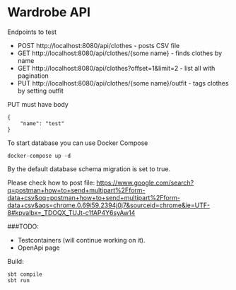 # Wardrobe API

Endpoints to test
- POST http://localhost:8080/api/clothes - posts CSV file
- GET http://localhost:8080/api/clothes/{some name} - finds clothes by name
- GET http://localhost:8080/api/clothes?offset=1&limit=2 - list all with pagination
- PUT http://localhost:8080/api/clothes/{some name}/outfit - tags clothes by setting outfit

PUT must have body
```
{
    "name": "test"
}
```

To start database you can use Docker Compose
```
docker-compose up -d
```
By the default database schema migration is set to true. 

Please check how to post file:
https://www.google.com/search?q=postman+how+to+send+multipart%2Fform-data+csv&oq=postman+how+to+send+multipart%2Fform-data+csv&aqs=chrome.0.69i59.2394j0j7&sourceid=chrome&ie=UTF-8#kpvalbx=_TDOQX_TUJt-c1fAP4Y6syAw14

###TODO:
- Testcontainers (will continue working on it).
- OpenApi page

Build:
```
sbt compile
sbt run
```
